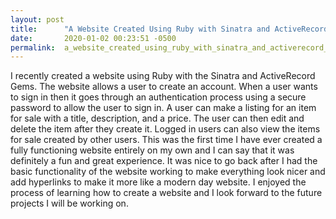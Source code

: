 ```yaml
---
layout: post
title:      "A Website Created Using Ruby with Sinatra and ActiveRecord Gems"
date:       2020-01-02 00:23:51 -0500
permalink:  a_website_created_using_ruby_with_sinatra_and_activerecord_gems
---
```



I recently created a website using Ruby with the Sinatra and ActiveRecord Gems. The website allows a user to create an account. When a user wants to sign in then it goes through an authentication process using a secure password to allow the user to sign in. A user can make a listing for an item for sale with a title, description, and a price. The user can then edit and delete the item after they create it. Logged in users can also view the items for sale created by other users. This was the first time I have ever created a fully functioning website entirely on my own and I can say that it was definitely a fun and great experience. It was nice to go back after I had the basic functionality of the website working to make everything look nicer and add hyperlinks to make it more like a modern day website. I enjoyed the process of learning how to create a website and I look forward to the future projects I will be working on.
